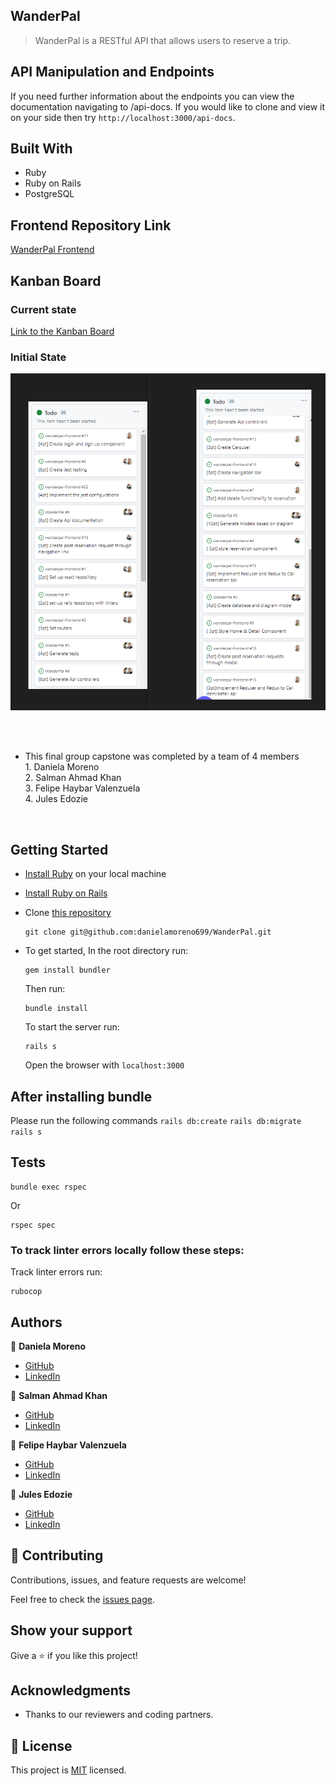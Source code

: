 ## WanderPal
> WanderPal is a RESTful API that allows users to reserve a trip.

## API Manipulation and Endpoints

If you need further information about the endpoints you can view the documentation navigating to /api-docs.
If you would like to clone and view it on your side then try `http://localhost:3000/api-docs`.

## Built With

- Ruby
- Ruby on Rails
- PostgreSQL

## Frontend Repository Link
<a href="https://github.com/danielamoreno699/wanderpal-frontend">WanderPal Frontend</a>

</div>

## Kanban Board

### Current state

[Link to the Kanban Board](https://github.com/users/danielamoreno699/projects/1)

### Initial State

![image](./app/assets/initial%20state.png)

<br>
<br>

- This final group capstone was completed by a team of 4 members <br>
        1.       Daniela Moreno <br>
        2.       Salman Ahmad Khan <br>
        3.       Felipe Haybar Valenzuela <br>
        4.       Jules Edozie <br>
        
 <br>

## Getting Started

- [Install Ruby](https://www.ruby-lang.org/en/documentation/installation/) on your local machine 
- [Install Ruby on Rails](https://guides.rubyonrails.org/v5.1/getting_started.html)
- Clone [this repository](https://github.com/danielamoreno699/WanderPal)
  ```
  git clone git@github.com:danielamoreno699/WanderPal.git
  ```
- To get started, In the root directory run:
  ```
  gem install bundler
  ```
  Then run:
  ```
  bundle install
  ```
  To start the server run: 

  ```
  rails s
  ```
  Open the browser with `localhost:3000`

  
## After installing bundle

Please run the following commands `rails db:create` `rails db:migrate` `rails s`

## Tests
```
bundle exec rspec
```
Or
```
rspec spec
```
### To track linter errors locally follow these steps:  

Track linter errors run:
```
rubocop
```

## Authors

:woman: **Daniela Moreno**

- [GitHub](https://github.com/danielamoreno699)
- [LinkedIn](https://www.linkedin.com/in/daniela-moreno-06a139124/)

:man: **Salman Ahmad Khan**
- [GitHub](https://github.com/fpsapc)
- [LinkedIn](https://www.linkedin.com/in/salman1987/)

:man: **Felipe Haybar Valenzuela**
- [GitHub](https://github.com/Feliverse)
- [LinkedIn](https://www.linkedin.com/in/felipehaybar/)

:man: **Jules Edozie**
- [GitHub](https://github.com/julzedz)
- [LinkedIn](https://www.linkedin.com/in/julesedozie/)

## 🤝 Contributing

Contributions, issues, and feature requests are welcome!

Feel free to check the [issues page](https://github.com/danielamoreno699/WanderPal/issues).

## Show your support

Give a ⭐️ if you like this project!

## Acknowledgments

- Thanks to our reviewers and coding partners.

## 📝 License

This project is [MIT](./LICENSE) licensed.